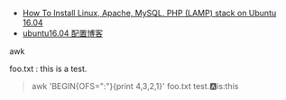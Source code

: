 - [How To Install Linux, Apache, MySQL, PHP (LAMP) stack on Ubuntu 16.04](https://www.digitalocean.com/community/tutorials/how-to-install-linux-apache-mysql-php-lamp-stack-on-ubuntu-16-04)
- [ubuntu16.04 配置博客](https://www.digitalocean.com/community/tutorials)




awk

foo.txt : this is a test.
>  awk 'BEGIN{OFS=":"}{print $4,$3,$2,$1}' foo.txt
test.:a:is:this
